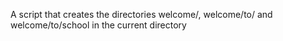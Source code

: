 A script that creates the directories welcome/, welcome/to/ and welcome/to/school in the current directory 
